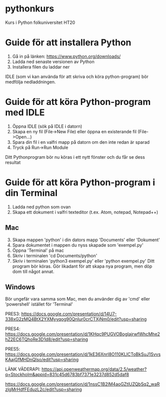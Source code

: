 # pythonkurs
Kurs i Python folkuniversitet HT20

# Guide för att installera Python 
1. Gå in på länken: https://www.python.org/downloads/
2. Ladda ned senaste versionen av Python
3. Installera filen du laddar ner

IDLE (som vi kan använda för att skriva och köra python-program) bör medfölja nedladdningen.

# Guide för att köra Python-program med IDLE
1. Öppna IDLE (sök på IDLE i datorn)
2. Skapa en ny fil (File->New File) eller öppna en existerande fil (File->Open...)
3. Spara din fil i en valfri mapp på datorn om den inte redan är sparad
4. Tryck på Run->Run Module

Ditt Pythonprogram bör nu köras i ett nytt fönster och du får se dess resultat

# Guide för att köra Python-program i din Terminal
1. Ladda ned python som ovan
2. Skapa ett dokument i valfri texteditor (t.ex. Atom, notepad, Notepad++)

## Mac
3. Skapa mappen 'python' i din dators mapp 'Documents' eller 'Dokument'
4. Spara dokumentet i mappen du nyss skapade som 'exempel.py'
5. Öppna 'Terminal' på mac
6. Skriv i terminalen 'cd Documents/python'
7. Skriv i terminalen 'python3 exempel.py' eller 'python exempel.py'
Ditt program bör köras. Gör likadant för att skapa nya program, men döp dom till något annat.

## Windows
Bör ungefär vara samma som Mac, men du använder dig av 'cmd' eller 'powershell' istället för 'Terminal'

PRES3: https://docs.google.com/presentation/d/14U7-338xG2zMQ4BtX2YXMyyqog90QnIur0crCTXjNm0/edit?usp=sharing

PRES4: https://docs.google.com/presentation/d/1KHqc9PUGVOBogIajrwfWhcMhe2hZ2EC6TQhoRe3D1d8/edit?usp=sharing

PRES5: https://docs.google.com/presentation/d/1kE36Xnrl8O110KLICToBkSuJ1SvvsKAajGfMHDnQlso/edit?usp=sharing

LÄNK VÄDERAPI: https://api.openweathermap.org/data/2.5/weather?q=Stockholm&appid=831c45d6783bf7371e3237d852d5daf8

https://docs.google.com/presentation/d/1nssC1B2IM4aoGZtlUZQbSq2_waRzlgMrHdfFEduzL2c/edit?usp=sharing
